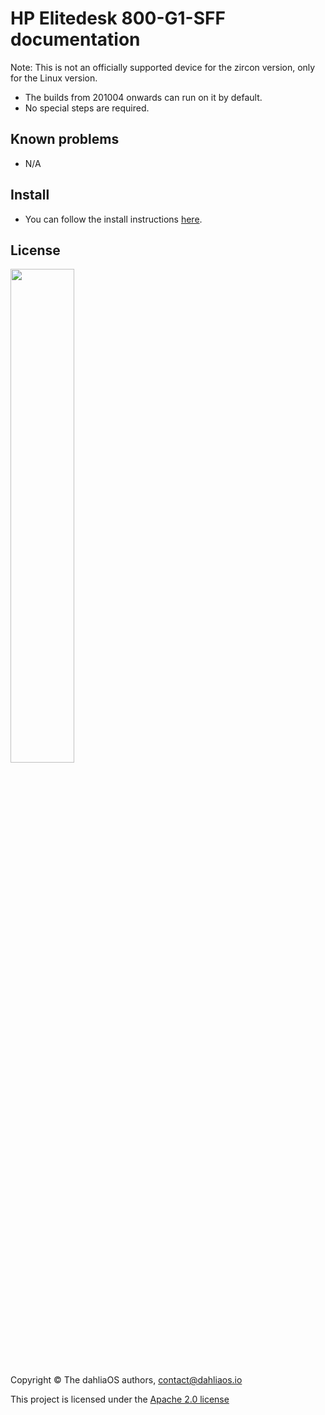 # HP Elitedesk 800-G1-SFF documentation

Note: This is not an officially supported device for the zircon version, only for the Linux version.

- The builds from 201004 onwards can run on it by default.
- No special steps are required.

## Known problems
- N/A

## Install
- You can follow the install instructions [here](../../run%20dahliaOS/x86_64-efi.md). 

## License

<p align="left">
  <img width="45%" src="https://github.com/dahliaos/brand/blob/master/Logo%20SVGs/dahliaOS%20logo%20with%20text%20(drop%20shadow).svg"
</p>

Copyright © The dahliaOS authors, contact@dahliaos.io

This project is licensed under the [Apache 2.0 license](../../LICENSE)
